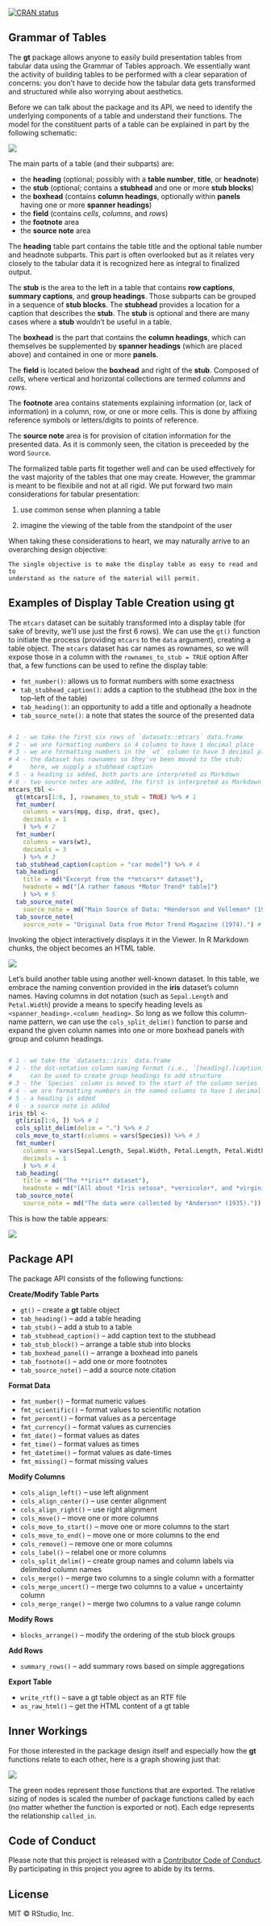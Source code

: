 
<!-- README.md is generated from README.Rmd. Please edit that file -->

[![CRAN
status](https://www.r-pkg.org/badges/version/gt)](https://cran.r-project.org/package=gt)

## Grammar of Tables

The **gt** package allows anyone to easily build presentation tables
from tabular data using the Grammar of Tables approach. We essentially
want the activity of building tables to be performed with a clear
separation of concerns: you don’t have to decide how the tabular data
gets transformed and structured while also worrying about aesthetics.

Before we can talk about the package and its API, we need to identify
the underlying components of a table and understand their functions. The
model for the constituent parts of a table can be explained in part by
the following schematic:

<img src="man/figures/gt_parts_of_a_table.png">

The main parts of a table (and their subparts) are:

  - the **heading** (optional; possibly with a **table number**,
    **title**, or **headnote**)
  - the **stub** (optional; contains a **stubhead** and one or more
    **stub blocks**)
  - the **boxhead** (contains **column headings**, optionally within
    **panels** having one or more **spanner headings**)
  - the **field** (contains *cells*, *columns*, and *rows*)
  - the **footnote** area
  - the **source note** area

The **heading** table part contains the table title and the optional
table number and headnote subparts. This part is often overlooked but as
it relates very closely to the tabular data it is recognized here as
integral to finalized output.

The **stub** is the area to the left in a table that contains **row
captions**, **summary captions**, and **group headings**. Those subparts
can be grouped in a sequence of **stub blocks**. The **stubhead**
provides a location for a caption that describes the **stub**. The
**stub** is optional and there are many cases where a **stub** wouldn’t
be useful in a table.

The **boxhead** is the part that contains the **column headings**, which
can themselves be supplemented by **spanner headings** (which are placed
above) and contained in one or more **panels**.

The **field** is located below the **boxhead** and right of the
**stub**. Composed of *cells*, where vertical and horizontal collections
are termed *columns* and *rows*.

The **footnote** area contains statements explaining information (or,
lack of information) in a column, row, or one or more cells. This is
done by affixing reference symbols or letters/digits to points of
reference.

The **source note** area is for provision of citation information for
the presented data. As it is commonly seen, the citation is preceeded by
the word `Source`.

The formalized table parts fit together well and can be used effectively
for the vast majority of the tables that one may create. However, the
grammar is meant to be flexibile and not at all rigid. We put forward
two main considerations for tabular presentation:

1.  use common sense when planning a table

2.  imagine the viewing of the table from the standpoint of the user

When taking these considerations to heart, we may naturally arrive to an
overarching design
    objective:

    The single objective is to make the display table as easy to read and to 
    understand as the nature of the material will permit.

## Examples of Display Table Creation using **gt**

The `mtcars` dataset can be suitably transformed into a display table
(for sake of brevity, we’ll use just the first 6 rows). We can use the
`gt()` function to initiate the process (providing `mtcars` to the
`data` argument), creating a table object. The `mtcars` dataset has car
names as rownames, so we will expose those in a column with the
`rownames_to_stub = TRUE` option After that, a few functions can be used
to refine the display table:

  - `fmt_number()`: allows us to format numbers with some exactness
  - `tab_stubhead_caption()`: adds a caption to the stubhead (the box in
    the top-left of the table)
  - `tab_heading()`: an opportunity to add a title and optionally a
    headnote
  - `tab_source_note()`: a note that states the source of the presented
    data

<!-- end list -->

``` r

# 1 - we take the first six rows of `datasets::mtcars` data.frame
# 2 - we are formatting numbers in 4 columns to have 1 decimal place
# 3 - we are formatting numbers in the `wt` column to have 3 decimal places
# 4 - the dataset has rownames so they've been moved to the stub;
#     here, we supply a stubhead caption
# 5 - a heading is added, both parts are interpreted as Markdown
# 6 - two source notes are added, the first is interpreted as Markdown
mtcars_tbl <-
  gt(mtcars[1:6, ], rownames_to_stub = TRUE) %>% # 1
  fmt_number(
    columns = vars(mpg, disp, drat, qsec),
    decimals = 1
    ) %>% # 2
  fmt_number(
    columns = vars(wt),
    decimals = 3
    ) %>% # 3
  tab_stubhead_caption(caption = "car model") %>% # 4
  tab_heading(
    title = md("Excerpt from the **mtcars** dataset"),
    headnote = md("[A rather famous *Motor Trend* table]")
    ) %>% # 5
  tab_source_note(
    source_note = md("Main Source of Data: *Henderson and Velleman* (1981).")) %>% # 6
  tab_source_note(
    source_note = "Original Data from Motor Trend Magazine (1974).") # 6
```

Invoking the object interactively displays it in the Viewer. In R
Markdown chunks, the object becomes an HTML table.

<img src="man/figures/mtcars.png">

Let’s build another table using another well-known dataset. In this
table, we embrace the naming convention provided in the **iris**
dataset’s column names. Having columns in dot notation (such as
`Sepal.Length` and `Petal.Width`) provide a means to specify heading
levels as `<spanner_heading>.<column_heading>`. So long as we follow
this column-name pattern, we can use the `cols_split_delim()` function
to parse and expand the given column names into one or more boxhead
panels with group and column headings.

``` r

# 1 - we take the `datasets::iris` data.frame
# 2 - the dot-notation column naming format (i.e., `[heading].[caption]`)
#     can be used to create group headings to add structure
# 3 - the `Species` column is moved to the start of the column series
# 4 - we are formatting numbers in the named columns to have 1 decimal place
# 5 - a heading is added
# 6 - a source note is added
iris_tbl <-
  gt(iris[1:6, ]) %>% # 1
  cols_split_delim(delim = ".") %>% # 2
  cols_move_to_start(columns = vars(Species)) %>% # 3
  fmt_number(
    columns = vars(Sepal.Length, Sepal.Width, Petal.Length, Petal.Width),
    decimals = 1
    ) %>% # 4
  tab_heading(
    title = md("The **iris** dataset"),
    headnote = md("[All about *Iris setosa*, *versicolor*, and *virginica*]")) %>% # 5
  tab_source_note(
    source_note = md("The data were collected by *Anderson* (1935).")) # 6
```

This is how the table appears:

<img src="man/figures/iris.png">

## Package API

The package API consists of the following functions:

**Create/Modify Table Parts**

  - `gt()` – create a **gt** table object
  - `tab_heading()` – add a table heading
  - `tab_stub()` – add a stub to a table
  - `tab_stubhead_caption()` – add caption text to the stubhead
  - `tab_stub_block()` – arrange a table stub into blocks
  - `tab_boxhead_panel()` – arrange a boxhead into panels
  - `tab_footnote()` – add one or more footnotes
  - `tab_source_note()` – add a source note citation

**Format Data**

  - `fmt_number()` – format numeric values
  - `fmt_scientific()` – format values to scientific notation
  - `fmt_percent()` – format values as a percentage
  - `fmt_currency()` – format values as currencies
  - `fmt_date()` – format values as dates
  - `fmt_time()` – format values as times
  - `fmt_datetime()` – format values as date-times
  - `fmt_missing()` – format missing values

**Modify Columns**

  - `cols_align_left()` – use left alignment
  - `cols_align_center()` – use center alignment
  - `cols_align_right()` – use right alignment
  - `cols_move()` – move one or more columns
  - `cols_move_to_start()` – move one or more columns to the start
  - `cols_move_to_end()` – move one or more columns to the end
  - `cols_remove()` – remove one or more columns
  - `cols_label()` – relabel one or more columns
  - `cols_split_delim()` – create group names and column labels via
    delimited column names
  - `cols_merge()` – merge two columns to a single column with a
    formatter
  - `cols_merge_uncert()` – merge two columns to a value + uncertainty
    column
  - `cols_merge_range()` – merge two columns to a value range column

**Modify Rows**

  - `blocks_arrange()` – modify the ordering of the stub block groups

**Add Rows**

  - `summary_rows()` – add summary rows based on simple aggregations

**Export Table**

  - `write_rtf()` – save a gt table object as an RTF file
  - `as_raw_html()` – get the HTML content of a gt table

## Inner Workings

For those interested in the package design itself and especially how the
**gt** functions relate to each other, here is a graph showing just
that:

<img src="man/figures/gt_function_graph.png">

The green nodes represent those functions that are exported. The
relative sizing of nodes is scaled the number of package functions
called by each (no matter whether the function is exported or not). Each
edge represents the relationship `called_in`.

## Code of Conduct

Please note that this project is released with a [Contributor Code of
Conduct](CODE_OF_CONDUCT.md). By participating in this project you agree
to abide by its terms.

## License

MIT © RStudio, Inc.
